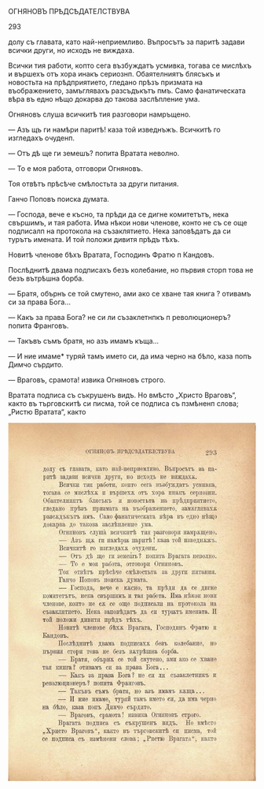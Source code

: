﻿ОГНЯНОВЪ ПРѢДСѢДАТЕЛСТВУВА

293

долу съ главата, като най-неприемливо. Въпросътъ за паритѣ задави всички други, но исходъ не виждаха.

Всички тия работи, копто сега възбуждатъ усмивка, тогава се мислѣхъ и вършехъ отъ хора инакъ сериознп. Обаятелниятъ блясъкъ и новостьта на прѣдприятието, гледано прѣзъ призмата на въображението, замъглявахъ разсъдъкътъ пмъ. Само фанатическата вѣра въ едно нѣщо докарва до такова заслѣпление ума.

Огняновъ слуша всичкитѣ тия разговори намръщено.

— Азъ щъ ги намѣри паритѣ! каза той изведнъжъ. Всичкитѣ го изгледахъ очуденп.

— Отъ дѣ ще ги земешъ? попита Вратата неволно.

— То е моя работа, отговори Огняновъ.

Тоя отвѣтъ прѣсѣче смѣлостьта за други питания.

Ганчо Поповъ поиска думата.

— Господа, вече е късно, та прѣди да се дигне комитетътъ, нека свършимъ, и тая работа. Има нѣкои нови членове, конто не съ се още подписалп на протокола на съзаклятието. Нека заповѣдатъ да си турътъ имената. И той положи дивитя прѣдъ тѣхъ.

Новитѣ членове бѣхъ Вратата, Господинъ Фратю п Кандовъ.

Послѣднитѣ двама подписахъ безъ колебание, но първия сторп това не безъ вътрѣшна борба.

— Братя, обърнъ се той смутено, ами ако се хване тая книга ? отивамъ си за права Бога...

— Какъ за права Бога? не си ли съзаклетнпкъ п революционеръ? попита Франговъ.

— Такъвъ съмъ братя, но азъ имамъ къща...

— И ние имаме* туряй тамъ името си, да има черно на бѣло, каза попъ Димчо сърдито.

— Враговъ, срамота! извика Огняновъ строго.

Вратата подписа съ съкрушенъ видъ. Но вмѣсто „Христо Враговъ“, както въ търговскитѣ си писма, той се подписа съ пзмѣненп слова; „Ристю Вратата“, както

![original](../images/330.jpg)

